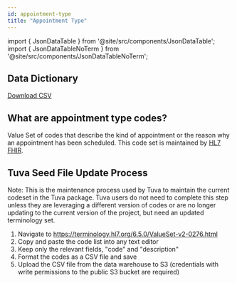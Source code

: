 ```yaml
---
id: appointment-type
title: "Appointment Type"
---
```


import { JsonDataTable } from '@site/src/components/JsonDataTable';
import { JsonDataTableNoTerm } from '@site/src/components/JsonDataTableNoTerm';

## Data Dictionary

<JsonDataTableNoTerm  jsonPath="nodes.seed\.the_tuva_project\.terminology__appointment_type.columns" />

<a href="https://tuva-public-resources.s3.amazonaws.com/versioned_terminology/latest/terminology__appointment_type.csv.gz">Download CSV</a>

## What are appointment type codes?

Value Set of codes that describe the kind of appointment or the reason why an 
appointment has been scheduled. This code set is maintained by 
[HL7 FHIR](https://terminology.hl7.org/6.5.0/ValueSet-v2-0276.html).

## Tuva Seed File Update Process

Note: This is the maintenance process used by Tuva to maintain the current 
codeset in the Tuva package. Tuva users do not need to complete this step unless 
they are leveraging a different version of codes or are no longer updating to 
the current version of the project, but need an updated terminology set.

1. Navigate to https://terminology.hl7.org/6.5.0/ValueSet-v2-0276.html
2. Copy and paste the code list into any text editor 
3. Keep only the relevant fields, "code" and "description"
4. Format the codes as a CSV file and save 
5. Upload the CSV file from the data warehouse to S3 (credentials with write permissions to the public S3 bucket are required)
